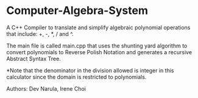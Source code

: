 # Computer-Algebra-System
A C++ Compiler to translate and simplify algebraic polynomial operations that include: +, -, *, / and ^. 

The main file is called main.cpp that uses the shunting yard algorithm to convert polynomials to Reverse Polish Notation and generates a recursive Abstract Syntax Tree.

*Note that the denominator in the division allowed is integer in this calculator since the domain is restricted to polynomials.

Authors: Dev Narula, Irene Choi

